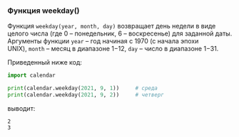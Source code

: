### Функция weekday()
Функция `weekday(year, month, day)` возвращает день недели в виде целого числа (где 0 – понедельник, 6 – воскресенье) для заданной даты. Аргументы функции `year` – год начиная с 1970 (с начала эпохи UNIX), `month` – месяц в диапазоне 1−12, `day` – число в диапазоне 1−31.

Приведенный ниже код:

```python
import calendar

print(calendar.weekday(2021, 9, 1))     # среда
print(calendar.weekday(2021, 9, 2))     # четверг
```

выводит:

```no-highlight
2
3
```